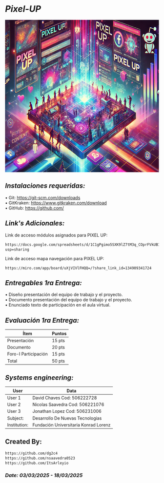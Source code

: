 # *Pixel-UP*
<p align="center">
  <img width="1000" height="500" src="https://github.com/dg2c4/Pixel-Up/blob/main/Assets/Pixel%20Up%20Alternative%20Loge.jpg" alt="Pixel-Up-Corporation">
</p>

## *Instalaciones requeridas:* 
• Git: https://git-scm.com/downloads \
• GitKraken: https://www.gitkraken.com/download \
• GitHub: https://github.com/


## *Link's Adicionales:* 
Link de acceso módulos asignados para PIXEL UP:
    
    https://docs.google.com/spreadsheets/d/1C1gPgimo5SXK9lZ7tM3q_COprFVkUB1iqLFNz6PhCaU/edit?usp=sharing

Link de acceso mapa navegación para PIXEL UP:
    
    https://miro.com/app/board/uXjVIVlFHQQ=/?share_link_id=134909341724

## *Entregables 1ra Entrega:*
  • Diseño presentación del equipo de trabajo y el proyecto.\
    • Documento presentación del equipo de trabajo y el proyecto.\
      • Enunciado texto de participación en el aula virtual.

## *Evaluación 1ra Entrega:*
| Ítem | Puntos |
|------|--------|
| Presentación | 15 pts |
| Documento | 20 pts |
| Foro-I Participación | 15 pts |
| Total | 50 pts |


## *Systems engineering:*
| User | Data |
|------|--------|
| User 1 | David Chaves Cod: 506222728 |
| User 2 | Nicolas Saavedra Cod: 506221076 |
| User 3 | Jonathan Lopez Cod: 506231006 |
| Subject: | Desarrollo De Nuevas Tecnologias |
| Institution: | Fundación Universitaria Konrad Lorenz | 

## Created By:
    https://github.com/dg2c4
    https://github.com/nsaavedra0523
    https://github.com/ItsArleyio

### *Date: 03/03/2025 - 18/03/2025*
